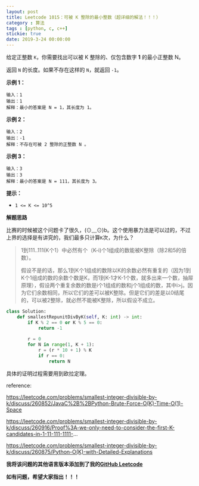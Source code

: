 ```yaml
---
layout: post
title: Leetcode 1015：可被 K 整除的最小整数（超详细的解法！！！）
category : 算法
tags : [python, c, c++]
stickie: true
date: 2019-3-24 00:00:00
---
```


给定正整数 `K`，你需要找出可以被 K 整除的、仅包含数字 **1** 的最小正整数 N。

返回 `N` 的长度。如果不存在这样的 `N`，就返回 `-1`。

**示例 1：**

```
输入：1
输出：1
解释：最小的答案是 N = 1，其长度为 1。
```

**示例 2：**

```
输入：2
输出：-1
解释：不存在可被 2 整除的正整数 N 。
```

**示例 3：**

```
输入：3
输出：3
解释：最小的答案是 N = 111，其长度为 3。 
```

**提示：**

- `1 <= K <= 10^5`

**解题思路**

比赛的时候被这个问题卡了很久，(⊙﹏⊙)b。这个使用暴力法是可以过的，不过上界的选择是有讲究的，我们最多只计算`K`次，为什么？

> 1到111..111(K个1）中必然有个（K-i)个1组成的数能被K整除（除2和5的倍数）。 
>
> 假设不是的话，那么1到K个1组成的数除以K的余数必然有重复的（因为1到K个1组成的数的余数个数是K，而1到K-1才K-1个数，就多出来一个数，抽屉原理），假设两个重复余数的数是i个1组成的数和j个1组成的数，其中i>j。因为它们余数相同，所以它们的差可以被K整除。但是它们的差是以0结尾的，可以被2整除，就必然不能被K整除，所以假设不成立。

```python
class Solution:
    def smallestRepunitDivByK(self, K: int) -> int:
        if K % 2 == 0 or K % 5 == 0: 
            return -1
        
        r = 0
        for N in range(1, K + 1):
            r = (r * 10 + 1) % K
            if r == 0: 
                return N
```

具体的证明过程需要用到欧拉定理。

reference:

https://leetcode.com/problems/smallest-integer-divisible-by-k/discuss/260852/JavaC%2B%2BPython-Brute-Force-O(K)-Time-O(1)-Space

https://leetcode.com/problems/smallest-integer-divisible-by-k/discuss/260916/Proof%3A-we-only-need-to-consider-the-first-K-candidates-in-1-11-111-1111-...

https://leetcode.com/problems/smallest-integer-divisible-by-k/discuss/260875/Python-O(K)-with-Detailed-Explanations

**我将该问题的其他语言版本添加到了我的[GitHub Leetcode](https://github.com/luliyucoordinate/Leetcode)**

**如有问题，希望大家指出！！！**